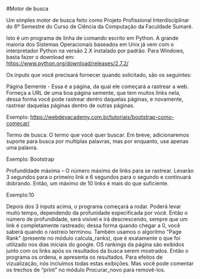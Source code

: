 #Motor de busca

Um simples motor de busca feito como Projeto Profissional Interdisciplinar do 6º Semestre do Curso de Ciência da Computação da Faculdade Sumaré.

Isto é um programa de linha de comando escrito em Python. A grande maioria dos Sistemas Operacionais baseados em Unix já vem com o interpretador Python na versão 2.X instalado por padrão. Para Windows, basta fazer o download em: https://www.python.org/download/releases/2.7.2/

Os inputs que você precisará fornecer quando solicitado, são os seguintes:

Página Semente - Essa é a página, da qual ele começará a rastrear a web. Forneça a URL de uma boa página semente, que tem muitos links nela, dessa forma você pode rastrear dentro daquelas páginas, e novamente, rastrear daquelas páginas dentro de outras páginas.

Exemplo: https://webdevacademy.com.br/tutoriais/bootstrap-como-comecar/

Termo de busca: O termo que você quer buscar. Em breve, adicionaremos suporte para busca por multiplas palavras, mas por enquanto, use apenas uma palavra.

Exemplo: Bootstrap

Profundidade máxima – O número máximo de links para se rastrear. Levarão 3 segundos para o primeiro link e 6 segundos para o segundo e continuará dobrando. Então, um máximo de 10 links é mais do que suficiente.

Exemplo:10

Depois dos 3 inputs acima, o programa começará a rodar. Poderá levar muito tempo, dependendo da profunidade especificada por você. Então o número de profundidade, será visível e irá descrescendo, sempre que um link é completamente rastreado; dessa forma quando chegar a 0, você saberá quando o rastreio terminou.
Também usamos o algoritmo "Page Rank" (presente no módulo calcula_ranks), que é exatamente o que foi utilizado nos dias iniciais do google. OS rankings da página são exibidos junto com os links após os resultados da busca serem mostrados. Então o programa os ordena, e apresenta os resultados.
Para efeitos de vizualização, nós incluímos todas estas exibições. Mas você pode comentar os trechos de “print” no módulo Procurar_novo para removê-los.
